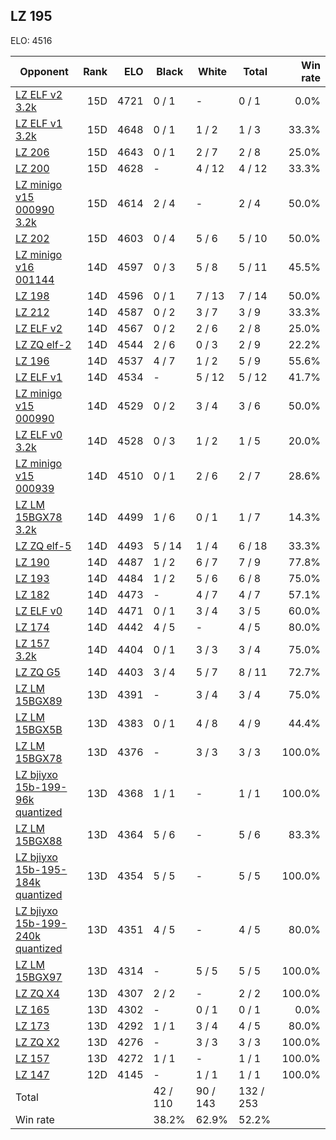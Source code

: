 ## LZ 195 ##

ELO: 4516

Opponent | Rank | ELO | Black | White | Total | Win rate
---------|-----:|----:|-------|-------|-------|-------:
[LZ ELF v2 3.2k](LZ%20ELF%20v2%203.2k.md) | 15D | 4721 | 0 / 1 | - | 0 / 1 | 0.0%
[LZ ELF v1 3.2k](LZ%20ELF%20v1%203.2k.md) | 15D | 4648 | 0 / 1 | 1 / 2 | 1 / 3 | 33.3%
[LZ 206](LZ%20206.md) | 15D | 4643 | 0 / 1 | 2 / 7 | 2 / 8 | 25.0%
[LZ 200](LZ%20200.md) | 15D | 4628 | - | 4 / 12 | 4 / 12 | 33.3%
[LZ minigo v15 000990 3.2k](LZ%20minigo%20v15%20000990%203.2k.md) | 15D | 4614 | 2 / 4 | - | 2 / 4 | 50.0%
[LZ 202](LZ%20202.md) | 15D | 4603 | 0 / 4 | 5 / 6 | 5 / 10 | 50.0%
[LZ minigo v16 001144](LZ%20minigo%20v16%20001144.md) | 14D | 4597 | 0 / 3 | 5 / 8 | 5 / 11 | 45.5%
[LZ 198](LZ%20198.md) | 14D | 4596 | 0 / 1 | 7 / 13 | 7 / 14 | 50.0%
[LZ 212](LZ%20212.md) | 14D | 4587 | 0 / 2 | 3 / 7 | 3 / 9 | 33.3%
[LZ ELF v2](LZ%20ELF%20v2.md) | 14D | 4567 | 0 / 2 | 2 / 6 | 2 / 8 | 25.0%
[LZ ZQ elf-2](LZ%20ZQ%20elf-2.md) | 14D | 4544 | 2 / 6 | 0 / 3 | 2 / 9 | 22.2%
[LZ 196](LZ%20196.md) | 14D | 4537 | 4 / 7 | 1 / 2 | 5 / 9 | 55.6%
[LZ ELF v1](LZ%20ELF%20v1.md) | 14D | 4534 | - | 5 / 12 | 5 / 12 | 41.7%
[LZ minigo v15 000990](LZ%20minigo%20v15%20000990.md) | 14D | 4529 | 0 / 2 | 3 / 4 | 3 / 6 | 50.0%
[LZ ELF v0 3.2k](LZ%20ELF%20v0%203.2k.md) | 14D | 4528 | 0 / 3 | 1 / 2 | 1 / 5 | 20.0%
[LZ minigo v15 000939](LZ%20minigo%20v15%20000939.md) | 14D | 4510 | 0 / 1 | 2 / 6 | 2 / 7 | 28.6%
[LZ LM 15BGX78 3.2k](LZ%20LM%2015BGX78%203.2k.md) | 14D | 4499 | 1 / 6 | 0 / 1 | 1 / 7 | 14.3%
[LZ ZQ elf-5](LZ%20ZQ%20elf-5.md) | 14D | 4493 | 5 / 14 | 1 / 4 | 6 / 18 | 33.3%
[LZ 190](LZ%20190.md) | 14D | 4487 | 1 / 2 | 6 / 7 | 7 / 9 | 77.8%
[LZ 193](LZ%20193.md) | 14D | 4484 | 1 / 2 | 5 / 6 | 6 / 8 | 75.0%
[LZ 182](LZ%20182.md) | 14D | 4473 | - | 4 / 7 | 4 / 7 | 57.1%
[LZ ELF v0](LZ%20ELF%20v0.md) | 14D | 4471 | 0 / 1 | 3 / 4 | 3 / 5 | 60.0%
[LZ 174](LZ%20174.md) | 14D | 4442 | 4 / 5 | - | 4 / 5 | 80.0%
[LZ 157 3.2k](LZ%20157%203.2k.md) | 14D | 4404 | 0 / 1 | 3 / 3 | 3 / 4 | 75.0%
[LZ ZQ G5](LZ%20ZQ%20G5.md) | 14D | 4403 | 3 / 4 | 5 / 7 | 8 / 11 | 72.7%
[LZ LM 15BGX89](LZ%20LM%2015BGX89.md) | 13D | 4391 | - | 3 / 4 | 3 / 4 | 75.0%
[LZ LM 15BGX5B](LZ%20LM%2015BGX5B.md) | 13D | 4383 | 0 / 1 | 4 / 8 | 4 / 9 | 44.4%
[LZ LM 15BGX78](LZ%20LM%2015BGX78.md) | 13D | 4376 | - | 3 / 3 | 3 / 3 | 100.0%
[LZ bjiyxo 15b-199-96k quantized](LZ%20bjiyxo%2015b-199-96k%20quantized.md) | 13D | 4368 | 1 / 1 | - | 1 / 1 | 100.0%
[LZ LM 15BGX88](LZ%20LM%2015BGX88.md) | 13D | 4364 | 5 / 6 | - | 5 / 6 | 83.3%
[LZ bjiyxo 15b-195-184k quantized](LZ%20bjiyxo%2015b-195-184k%20quantized.md) | 13D | 4354 | 5 / 5 | - | 5 / 5 | 100.0%
[LZ bjiyxo 15b-199-240k quantized](LZ%20bjiyxo%2015b-199-240k%20quantized.md) | 13D | 4351 | 4 / 5 | - | 4 / 5 | 80.0%
[LZ LM 15BGX97](LZ%20LM%2015BGX97.md) | 13D | 4314 | - | 5 / 5 | 5 / 5 | 100.0%
[LZ ZQ X4](LZ%20ZQ%20X4.md) | 13D | 4307 | 2 / 2 | - | 2 / 2 | 100.0%
[LZ 165](LZ%20165.md) | 13D | 4302 | - | 0 / 1 | 0 / 1 | 0.0%
[LZ 173](LZ%20173.md) | 13D | 4292 | 1 / 1 | 3 / 4 | 4 / 5 | 80.0%
[LZ ZQ X2](LZ%20ZQ%20X2.md) | 13D | 4276 | - | 3 / 3 | 3 / 3 | 100.0%
[LZ 157](LZ%20157.md) | 13D | 4272 | 1 / 1 | - | 1 / 1 | 100.0%
[LZ 147](LZ%20147.md) | 12D | 4145 | - | 1 / 1 | 1 / 1 | 100.0%
Total | | | 42 / 110 | 90 / 143 | 132 / 253 | 
Win rate| | | 38.2% | 62.9% | 52.2% | 

